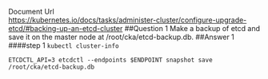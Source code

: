 Document Url  
https://kubernetes.io/docs/tasks/administer-cluster/configure-upgrade-etcd/#backing-up-an-etcd-cluster
##Question 1
Make a backup of etcd and save it on the master node at /root/cka/etcd-backup.db.
##Answer 1
####step 1
`kubectl cluster-info`

`ETCDCTL_API=3 etcdctl --endpoints $ENDPOINT snapshot save /root/cka/etcd-backup.db`